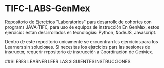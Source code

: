 # TIFC-LABS-GenMex
 Repositorio de Ejercicios "Laboratorios" para desarrollo de cohortes con programa JAVA-TIFC, para uso de equipos de instrucción En GenMex, estos ejercicios estan desarrollados en tecnologias: Python, NodeJS, Javascript. 

 Dentro de este repositorio unicamente se encuentran los ejercicios para los Learners sin soluciones. Si necesitas los ejercicios para las sesiones de Instructor, requerir repositorio de Instrucción a Coordinación de GenMex. 

 ##SI ERES LEARNER LEER LAS SIGUIENTES INSTRUCCIONES
